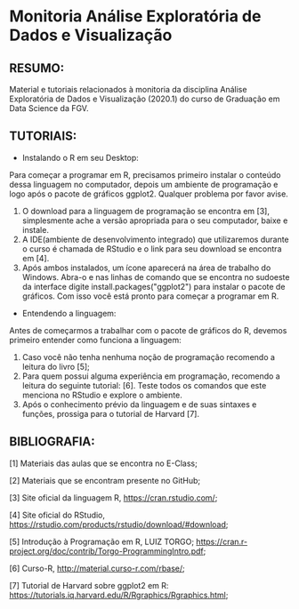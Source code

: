 # Monitoria Análise Exploratória de Dados e Visualização

## RESUMO:

Material e tutoriais relacionados à monitoria da disciplina Análise Exploratória de Dados e Visualização (2020.1) do curso de Graduação em Data Science da FGV.

## TUTORIAIS:

- Instalando o R em seu Desktop:

Para começar a programar em R, precisamos primeiro instalar o conteúdo dessa linguagem no computador, depois um ambiente de programação e logo após o pacote de gráficos ggplot2. Qualquer problema por favor avise.

1. O download para a linguagem de programação se encontra em [3], simplesmente ache a versão apropriada para o seu computador, baixe e instale.
2. A IDE(ambiente de desenvolvimento integrado) que utilizaremos durante o curso é chamada de RStudio e o link para seu download se encontra em [4].
3. Após ambos instalados, um ícone aparecerá na área de trabalho do Windows. Abra-o e nas linhas de comando que se encontra no sudoeste da interface digite install.packages("ggplot2") para instalar o pacote de gráficos. Com isso você está pronto para começar a programar em R.

- Entendendo a linguagem:

Antes de começarmos a trabalhar com o pacote de gráficos do R, devemos primeiro entender como funciona a linguagem:

1. Caso você não tenha nenhuma noção de programação recomendo a leitura do livro [5];
2. Para quem possui alguma experiência em programação, recomendo a leitura do seguinte tutorial: [6]. Teste todos os comandos que este menciona no RStudio e explore o ambiente. 
3. Após o conhecimento prévio da linguagem e de suas sintaxes e funções, prossiga para o tutorial de Harvard [7].

## BIBLIOGRAFIA:

[1] Materiais das aulas que se encontra no E-Class; 

[2] Materiais que se encontram presente no GitHub;

[3] Site oficial da linguagem R, https://cran.rstudio.com/;

[4] Site oficial do RStudio, https://rstudio.com/products/rstudio/download/#download;

[5] Introdução à Programação em R, LUIZ TORGO; https://cran.r-project.org/doc/contrib/Torgo-ProgrammingIntro.pdf;

[6] Curso-R, http://material.curso-r.com/rbase/;

[7] Tutorial de Harvard sobre ggplot2 em R: https://tutorials.iq.harvard.edu/R/Rgraphics/Rgraphics.html;
